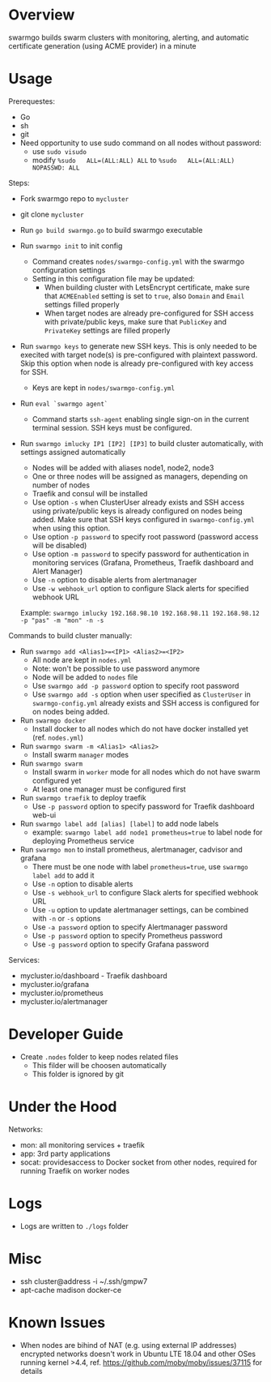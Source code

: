 # Overview

swarmgo builds swarm clusters with monitoring, alerting, and automatic certificate generation (using ACME provider) in a minute

# Usage

Prerequestes:

- Go
- sh
- git
- Need opportunity to use sudo command on all nodes without password:
  - use `sudo visudo`
  - modify `%sudo   ALL=(ALL:ALL) ALL` to `%sudo   ALL=(ALL:ALL) NOPASSWD: ALL`

Steps:

- Fork swarmgo repo to `mycluster`
- git clone `mycluster`
- Run `go build swarmgo.go` to build swarmgo executable
- Run `swarmgo init` to init config
  - Command creates `nodes/swarmgo-config.yml` with the swarmgo configuration settings
  - Setting in this configuration file may be updated:
    - When building cluster with LetsEncrypt certificate, make sure that `ACMEEnabled` setting is set to `true`, also `Domain` and `Email` settings filled properly
    - When target nodes are already pre-configured for SSH access with private/public keys, make sure that `PublicKey` and `PrivateKey` settings are filled properly
- Run `swarmgo keys` to generate new SSH keys. This is only needed to be execited with target node(s) is pre-configured with plaintext password. Skip this option when node is already pre-configured with key access for SSH.
  - Keys are kept in `nodes/swarmgo-config.yml` 
- Run ``eval `swarmgo agent` ``
  - Command starts `ssh-agent` enabling single sign-on in the current terminal session. SSH keys must be configured.
- Run `swarmgo imlucky IP1 [IP2] [IP3]` to build cluster automatically, with settings assigned automatically
  - Nodes will be added with aliases node1, node2, node3
  - One or three nodes will be assigned as managers, depending on number of nodes
  - Traefik and consul will be installed
  - Use option `-s` when ClusterUser already exists and SSH access using private/public keys is already configured on nodes being added. Make sure that SSH keys configured in `swarmgo-config.yml` when using this option.
  - Use option `-p password` to specify root password (password access will be disabled)
  - Use option `-m password` to specify password for authentication in monitoring services (Grafana, Prometheus, Traefik dashboard and Alert Manager)
  - Use `-n` option to disable alerts from alertmanager
  - Use `-w webhook_url` option to configure Slack alerts for specified webhook URL

  Example: `swarmgo imlucky 192.168.98.10 192.168.98.11 192.168.98.12 -p "pas" -m "mon" -n -s`

Commands to build cluster manually:

- Run `swarmgo add <Alias1>=<IP1> <Alias2>=<IP2>`
  - All node are kept in `nodes.yml`
  - Note: won't be possible to use password anymore
  - Node will be added to `nodes` file
  - Use `swarmgo add -p password` option to specify root password
  - Use `swarmgo add -s` option when user specified as `ClusterUser` in `swarmgo-config.yml` already exists and SSH access is configured for on nodes being added. 
- Run `swarmgo docker`
  - Install docker to all nodes which do not have docker installed yet (ref. `nodes.yml`)
- Run `swarmgo swarm -m <Alias1> <Alias2>`
  - Install swarm `manager` modes
- Run `swarmgo swarm`
  - Install swarm in `worker` mode for all nodes which do not have swarm configured yet
  - At least one manager must be configured first
- Run `swarmgo traefik` to deploy traefik
  - Use `-p password` option to specify password for Traefik dashboard web-ui
- Run `swarmgo label add [alias] [label]` to add node labels
  - example: `swarmgo label add node1 prometheus=true` to label node for deploying Prometheus service
- Run `swarmgo mon` to install prometheus, alertmanager, cadvisor and grafana
  - There must be one node with label `prometheus=true`, use `swarmgo label add` to add it
  - Use `-n` option to disable alerts
  - Use `-s webhook_url` to configure Slack alerts for specified webhook URL
  - Use `-u` option to update alertmanager settings, can be combined with `-n` or `-s` options
  - Use `-a password` option to specify Alertmanager password
  - Use `-p password` option to specify Prometheus password
  - Use `-g password` option to specify Grafana password

Services:
- mycluster.io/dashboard - Traefik dashboard
- mycluster.io/grafana
- mycluster.io/prometheus
- mycluster.io/alertmanager

# Developer Guide

- Create `.nodes` folder to keep nodes related files
  - This filder will be choosen automatically
  - This folder is ignored by git

# Under the Hood

Networks:
- mon: all monitoring services + traefik
- app: 3rd party applications
- socat: providesaccess to Docker socket from other nodes, required for running Traefik on worker nodes

# Logs

- Logs are written to `./logs` folder

# Misc

- ssh cluster@address -i ~/.ssh/gmpw7
- apt-cache madison docker-ce

# Known Issues
- When nodes are bihind of NAT (e.g. using external IP addresses) encrypted networks doesn't work in Ubuntu LTE 18.04 and other OSes running kernel >4.4, ref. https://github.com/moby/moby/issues/37115 for details
